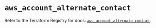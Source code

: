 # `aws_account_alternate_contact`

Refer to the Terraform Registry for docs: [`aws_account_alternate_contact`](https://registry.terraform.io/providers/hashicorp/aws/5.93.0/docs/resources/account_alternate_contact).
